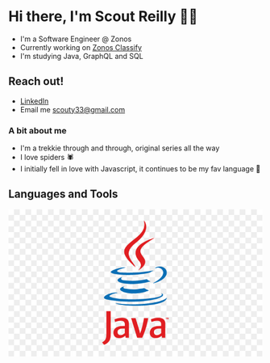 # Hi there, I'm Scout Reilly 🖖🏻

- I'm a Software Engineer @ Zonos
- Currently working on [Zonos Classify](https://zonos.com/zonos-classify-hs-codes)
- I'm studying Java, GraphQL and SQL

## Reach out! 
- [LinkedIn](https://www.linkedin.com/in/scout-reilly/)
- Email me scouty33@gmail.com

### A bit about me
- I'm a trekkie through and through, original series all the way 
- I love spiders 🕷
- I initially fell in love with Javascript, it continues to be my fav language 🎉

## Languages and Tools
![java](https://github.com/scoutreilly/scoutreilly/blob/main/images/java.jpg)
